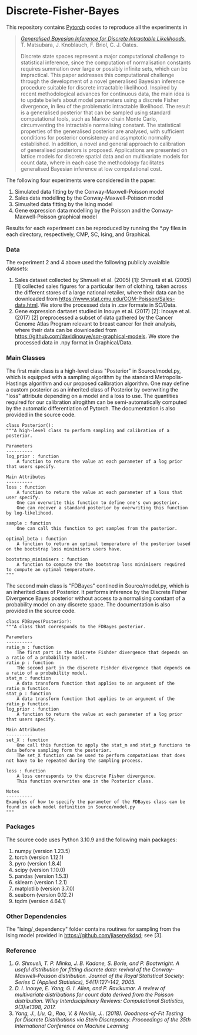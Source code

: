# Discrete-Fisher-Bayes

This repository contains [Pytorch](https://pytorch.org/) codes to reproduce all the experiments in

> [*Generalised Bayesian Inference for Discrete Intractable Likelihoods.*](https://arxiv.org/abs/2206.08420)
> T. Matsubara, J. Knoblauch, F. Briol, C. J. Oates.
>
> Discrete state spaces represent a major computational challenge to statistical inference, since the computation of normalisation constants requires summation over large or possibly infinite sets, which can be impractical. This paper addresses this computational challenge through the development of a novel generalised Bayesian inference procedure suitable for discrete intractable likelihood. Inspired by recent methodological advances for continuous data, the main idea is to update beliefs about model parameters using a discrete Fisher divergence, in lieu of the problematic intractable likelihood. The result is a generalised posterior that can be sampled using standard computational tools, such as Markov chain Monte Carlo, circumventing the intractable normalising constant. The statistical properties of the generalised posterior are analysed, with sufficient conditions for posterior consistency and asymptotic normality established. In addition, a novel and general approach to calibration of generalised posteriors is proposed. Applications are presented on lattice models for discrete spatial data and on multivariate models for count data, where in each case the methodology facilitates generalised Bayesian inference at low computational cost.

The following four experiments were considered in the paper: 

1. Simulated data fitting by the Conway-Maxwell-Poisson model
2. Sales data modelling by the Conway-Maxwell-Poisson model
3. Simualted data fitting by the Ising model
4. Gene expression data modelling by the Poisson and the Conway-Maxwell-Poisson graphical model

Results for each experiment can be reproduced by running the *.py files in each directory, respectively, CMP, SC, Ising, and Graphical. 


### Data

The experiment 2 and 4 above used the following publicly avaialble datasets:

1. Sales dataset collected by Shmueli et al. (2005) [1]: Shmueli et al. (2005) [1] collected sales figures for a particular item of clothing, taken across the different stores of a large national retailer, where their data can be downloaded from <https://www.stat.cmu.edu/COM-Poisson/Sales-data.html>. We store the processed data in .csv formate in SC/Data.
2. Gene expression dartaset studied in Inouye et al. (2017) [2]: Inouye et al. (2017) [2] preprocessed a subset of data gathered by the Cancer Genome Atlas Program relevant to breast cancer for their analysis, where their data can be downloaded from <https://github.com/davidinouye/sqr-graphical-models>. We store the processed data in .npy format in Graphical/Data.



### Main Classes

The first main class is a high-level class "Posterior" in Source/model.py, which is equipped with a sampling algorithm by the standard Metropolis-Hastings algorithm and our proposed calibration algorithm. One may define a custom posterior as an inherited class of Posterior by overwriting the "loss" attribute depending on a model and a loss to use. The quantities required for our calibration alrogithm can be semi-automatically computed by the automatic differentiation of Pytorch. The documentation is also provided in the source code.

    class Posterior():
    """A high-level class to perform sampling and calibration of a posterior.

    Parameters
    ----------
    log_prior : function
        A function to return the value at each parameter of a log prior that users specify.

    Main Attributes
    ----------
    loss : function
        A function to return the value at each parameter of a loss that user specify.
        One can overwrite this function to define one's own posterior.
        One can recover a standard posterior by overwriting this function by log-likelihood.

    sample : function
        One can call this function to get samples from the posterior.

    optimal_beta : function
        A function to return an optimal temperature of the posterior based on the bootstrap loss minimisers users have.

    bootstrap_minimisers : function
        A function to compute the the bootstrap loss minimisers required to compute an optimal temperature.
    """


The second main class is "FDBayes" contined in Source/model.py, which is an inherited class of Posterior. 
It performs inference by the Discrete Fisher Divergence Bayes posterior without access to a normalising constant of a probability model on any discrete space. The documentation is also provided in the source code.

    class FDBayes(Posterior):
    """A class that corresponds to the FDBayes posterior.

    Parameters
    ----------
    ratio_m : function
        The first part in the discrete Fishder divergence that depends on a ratio of a probability model.
    ratio_p : function
        THe second part in the discrete Fishder divergence that depends on a ratio of a probability model. 
    stat_m : function
        A data transform function that applies to an argument of the ratio_m function.
    stat_p : function
        A data transform function that applies to an argument of the ratio_p function.
    log_prior : function
        A function to return the value at each parameter of a log prior that users specify.

    Main Attributes
    ----------
    set_X : function
        One call this function to apply the stat_m and stat_p functions to data before sampling form the posterior.
        The set_X function can be used to perform computations that does not have to be repeated during the sampling process.
        
    loss : function
        A loss corresponds to the discrete Fisher divergence.
        This function overwrites one in the Posterior class.
    
    Notes
    ----------
    Examples of how to specify the parameter of the FDBayes class can be found in each model definition in Source/model.py
    """



### Packages

The source code uses Python 3.10.9 and the following main packages:

1. numpy (version 1.23.5)
2. torch (version 1.12.1)
3. pyro (version 1.8.4)
4. scipy (version 1.10.0)
5. pandas (version 1.5.3)
6. sklearn (version 1.2.1)
7. matplotlib (version 3.7.0)
8. seaborn (version 0.12.2)
9. tqdm (version 4.64.1)



### Other Dependencies

The "Ising/_dependency" folder contains routines for sampling from the Ising model provided in <https://github.com/jiaseny/kdsd>; see [3].



### Reference

1. *G. Shmueli, T. P. Minka, J. B. Kadane, S. Borle, and P. Boatwright. A useful distribution for fitting discrete data: revival of the Conway–Maxwell–Poisson distribution. Journal of the Royal Statistical Society: Series C (Applied Statistics), 54(1):127–142, 2005.*
2. *D. I. Inouye, E. Yang, G. I. Allen, and P. Ravikumar. A review of multivariate distributions for count data derived from the Poisson distribution. Wiley Interdisciplinary Reviews: Computational Statistics, 9(3):e1398, 2017.*
3. *Yang, J., Liu, Q., Rao, V. &amp; Neville, J.. (2018). Goodness-of-Fit Testing for Discrete Distributions via Stein Discrepancy. Proceedings of the 35th International Conference on Machine Learning*


